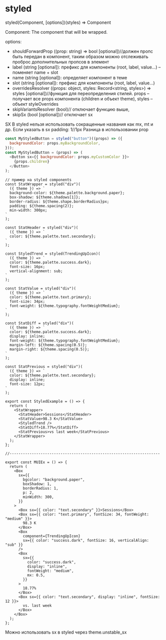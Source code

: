# styled

styled(Component, [options])(styles) => Component

Component: The component that will be wrapped.

options:

- shouldForwardProp ((prop: string) => bool [optional])//должен пропс быть передан в компонент, таким образом можно отслеживать проброс дополнительных пропсов в элемент
- label (string [optional]): префикс для компоненты (root, label, value…) – поменяет name + slot
- name (string [optional]): определяет компонент в теме
- slot (string [optional]): префикс для компоненты (root, label, value…)
- overridesResolver ((props: object, styles: Record<string, styles>) => styles [optional])//функция для переопределения стилей. props – получает все props компонента (children и объект theme), styles – объект styleOverrides
- skipVariantsResolver (bool)// отключает функцию выше,
- skipSx (bool [optional])// отключает sx

SX
В styled нельзя использовать сокращенные названия как mx, mt и др.
Если указать в sx padding: 1//1px
Разница в использовании prop

```js
const MyStyledButton = styled("button")((props) => ({
  backgroundColor: props.myBackgroundColor,
}));
const MyStyledButton = (props) => (
  <Button sx={{ backgroundColor: props.myCustomColor }}>
    {props.children}
  </Button>
);
```

```tsx
// пример на styled components
const StatWrapper = styled("div")(
  ({ theme }) => `
  background-color: ${theme.palette.background.paper};
  box-shadow: ${theme.shadows[1]};
  border-radius: ${theme.shape.borderRadius}px;
  padding: ${theme.spacing(2)};
  min-width: 300px;
`
);

const StatHeader = styled("div")(
  ({ theme }) => `
  color: ${theme.palette.text.secondary};
`
);

const StyledTrend = styled(TrendingUpIcon)(
  ({ theme }) => `
  color: ${theme.palette.success.dark};
  font-size: 16px;
  vertical-alignment: sub;
`
);

const StatValue = styled("div")(
  ({ theme }) => `
  color: ${theme.palette.text.primary};
  font-size: 34px;
  font-weight: ${theme.typography.fontWeightMedium};
`
);

const StatDiff = styled("div")(
  ({ theme }) => `
  color: ${theme.palette.success.dark};
  display: inline;
  font-weight: ${theme.typography.fontWeightMedium};
  margin-left: ${theme.spacing(0.5)};
  margin-right: ${theme.spacing(0.5)};
`
);

const StatPrevious = styled("div")(
  ({ theme }) => `
  color: ${theme.palette.text.secondary};
  display: inline;
  font-size: 12px;
`
);

export const StyledExample = () => {
  return (
    <StatWrapper>
      <StatHeader>Sessions</StatHeader>
      <StatValue>98.3 K</StatValue>
      <StyledTrend />
      <StatDiff>18.77%</StatDiff>
      <StatPrevious>vs last week</StatPrevious>
    </StatWrapper>
  );
};

//--------------------------------------------------------------------

export const MUIEx = () => {
  return (
    <Box
      sx={{
        bgcolor: "background.paper",
        boxShadow: 1,
        borderRadius: 1,
        p: 2,
        minWidth: 300,
      }}
    >
      <Box sx={{ color: "text.secondary" }}>Sessions</Box>
      <Box sx={{ color: "text.primary", fontSize: 34, fontWeight: "medium" }}>
        98.3 K
      </Box>
      <Box
        component={TrendingUpIcon}
        sx={{ color: "success.dark", fontSize: 16, verticalAlign: "sub" }}
      />
      <Box
        sx={{
          color: "success.dark",
          display: "inline",
          fontWeight: "medium",
          mx: 0.5,
        }}
      >
        18.77%
      </Box>
      <Box sx={{ color: "text.secondary", display: "inline", fontSize: 12 }}>
        vs. last week
      </Box>
    </Box>
  );
};
```

Можно использовать sx в styled через theme.unstable_sx
